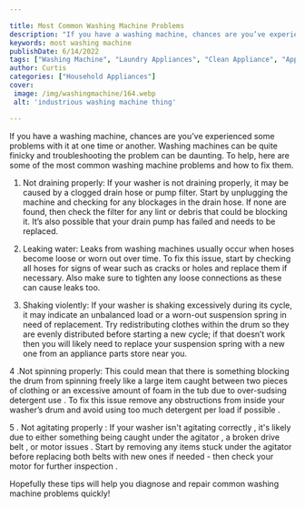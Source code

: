 ```yaml
---

title: Most Common Washing Machine Problems
description: "If you have a washing machine, chances are you’ve experienced some problems with it at one time or another. Washing machines can b...keep going and find out"
keywords: most washing machine
publishDate: 6/14/2022
tags: ["Washing Machine", "Laundry Appliances", "Clean Appliance", "Appliance Guide"]
author: Curtis
categories: ["Household Appliances"]
cover: 
 image: /img/washingmachine/164.webp
 alt: 'industrious washing machine thing'

---
```


If you have a washing machine, chances are you’ve experienced some problems with it at one time or another. Washing machines can be quite finicky and troubleshooting the problem can be daunting. To help, here are some of the most common washing machine problems and how to fix them.

1. Not draining properly: If your washer is not draining properly, it may be caused by a clogged drain hose or pump filter. Start by unplugging the machine and checking for any blockages in the drain hose. If none are found, then check the filter for any lint or debris that could be blocking it. It’s also possible that your drain pump has failed and needs to be replaced.

2. Leaking water: Leaks from washing machines usually occur when hoses become loose or worn out over time. To fix this issue, start by checking all hoses for signs of wear such as cracks or holes and replace them if necessary. Also make sure to tighten any loose connections as these can cause leaks too. 

3. Shaking violently: If your washer is shaking excessively during its cycle, it may indicate an unbalanced load or a worn-out suspension spring in need of replacement. Try redistributing clothes within the drum so they are evenly distributed before starting a new cycle; if that doesn’t work then you will likely need to replace your suspension spring with a new one from an appliance parts store near you. 

4 .Not spinning properly: This could mean that there is something blocking the drum from spinning freely like a large item caught between two pieces of clothing or an excessive amount of foam in the tub due to over-sudsing detergent use . To fix this issue remove any obstructions from inside your washer’s drum and avoid using too much detergent per load if possible . 

5 . Not agitating properly : If your washer isn't agitating correctly , it's likely due to either something being caught under the agitator , a broken drive belt , or motor issues . Start by removing any items stuck under the agitator before replacing both belts with new ones if needed - then check your motor for further inspection . 

Hopefully these tips will help you diagnose and repair common washing machine problems quickly!
